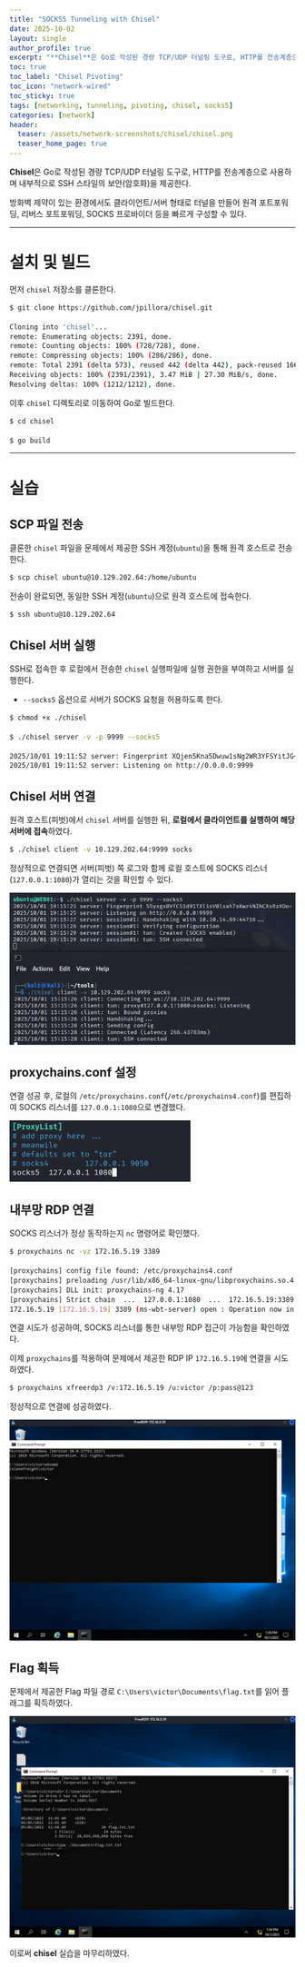 ```yaml
---
title: "SOCKS5 Tunneling with Chisel"
date: 2025-10-02
layout: single
author_profile: true
excerpt: "**Chisel**은 Go로 작성된 경량 TCP/UDP 터널링 도구로, HTTP를 전송계층으로 사용하며 내부적으로 SSH 스타일의 보안(암호화)을 제공한다. 방화벽 제약이 있는 환경에서도 클라이언트/서버 형태로 터널을 만들어 원격 포트포워딩, 리버스 포트포워딩, SOCKS 프로바이더 등을 빠르게 구성할 수 있다."
toc: true
toc_label: "Chisel Pivoting"
toc_icon: "network-wired"
toc_sticky: true
tags: [networking, tunneling, pivoting, chisel, socks5]
categories: [network]
header:
  teaser: /assets/network-screenshots/chisel/chisel.png
  teaser_home_page: true
---
```


**Chisel**은 Go로 작성된 경량 TCP/UDP 터널링 도구로, HTTP를 전송계층으로 사용하며 내부적으로 SSH 스타일의 보안(암호화)을 제공한다. 

방화벽 제약이 있는 환경에서도 클라이언트/서버 형태로 터널을 만들어 원격 포트포워딩, 리버스 포트포워딩, SOCKS 프로바이더 등을 빠르게 구성할 수 있다.

---

# 설치 및 빌드

먼저 `chisel` 저장소를 클론한다.

```bash
$ git clone https://github.com/jpillora/chisel.git

Cloning into 'chisel'...
remote: Enumerating objects: 2391, done.
remote: Counting objects: 100% (728/728), done.
remote: Compressing objects: 100% (286/286), done.
remote: Total 2391 (delta 573), reused 442 (delta 442), pack-reused 1663 (from 3)
Receiving objects: 100% (2391/2391), 3.47 MiB | 27.30 MiB/s, done.
Resolving deltas: 100% (1212/1212), done.
```

이후 `chisel` 디렉토리로 이동하여 Go로 빌드한다.

```bash
$ cd chisel

$ go build
```

---

# 실습

## SCP 파일 전송

클론한 `chisel` 파일을 문제에서 제공한 SSH 계정(`ubuntu`)을 통해 원격 호스트로 전송한다.

```bash
$ scp chisel ubuntu@10.129.202.64:/home/ubuntu
```

전송이 완료되면, 동일한 SSH 계정(`ubuntu`)으로 원격 호스트에 접속한다.

```bash
$ ssh ubuntu@10.129.202.64
```

## Chisel 서버 실행

SSH로 접속한 후 로컬에서 전송한 `chisel` 실행파일에 실행 권한을 부여하고 서버를 실행한다.

- `--socks5` 옵션으로 서버가 SOCKS 요청을 허용하도록 한다.

```bash
$ chmod +x ./chisel

$ ./chisel server -v -p 9999 --socks5

2025/10/01 19:11:52 server: Fingerprint XQjen5Kna5Dwuw1sNg2WR3YFSYitJG+FYFLPekMOLFE=
2025/10/01 19:11:52 server: Listening on http://0.0.0.0:9999
```


## Chisel 서버 연결

원격 호스트(피벗)에서 `chisel` 서버를 실행한 뒤, **로컬에서 클라이언트를 실행하여 해당 서버에 접속**하였다.

```bash
$ ./chisel client -v 10.129.202.64:9999 socks
```

정상적으로 연결되면 서버(피벗) 쪽 로그와 함께 로컬 호스트에 SOCKS 리스너(`127.0.0.1:1080`)가 열리는 것을 확인할 수 있다.

![Netsh Port Forward Diagram](/assets/network-screenshots/chisel/chisel-connect.png)

## proxychains.conf 설정

연결 성공 후, 로컬의 `/etc/proxychains.conf`(`/etc/proxychains4.conf`)를 편집하여 SOCKS 리스너를 `127.0.0.1:1080`으로 변경했다.

![Netsh Port Forward Diagram](/assets/network-screenshots/chisel/proxychains.png)

## 내부망 RDP 연결

SOCKS 리스너가 정상 동작하는지 `nc` 명령어로 확인했다.

```bash
$ proxychains nc -vz 172.16.5.19 3389

[proxychains] config file found: /etc/proxychains4.conf
[proxychains] preloading /usr/lib/x86_64-linux-gnu/libproxychains.so.4
[proxychains] DLL init: proxychains-ng 4.17
[proxychains] Strict chain  ...  127.0.0.1:1080  ...  172.16.5.19:3389  ...  OK
172.16.5.19 [172.16.5.19] 3389 (ms-wbt-server) open : Operation now in progress
```

연결 시도가 성공하여, SOCKS 리스너를 통한 내부망 RDP 접근이 가능함을 확인하였다.

이제 `proxychains`를 적용하여 문제에서 제공한 RDP IP `172.16.5.19`에 연결을 시도하였다.

```bash
$ proxychains xfreerdp3 /v:172.16.5.19 /u:victor /p:pass@123
```

정상적으로 연결에 성공하였다.

![Netsh Port Forward Diagram](/assets/network-screenshots/chisel/rdp-connect.png)

## Flag 획득

문제에서 제공한 Flag 파일 경로 `C:\Users\victor\Documents\flag.txt`를 읽어 플래그를 획득하였다.

![Netsh Port Forward Diagram](/assets/network-screenshots/chisel/flag.png)

이로써 **chisel** 실습을 마무리하였다.